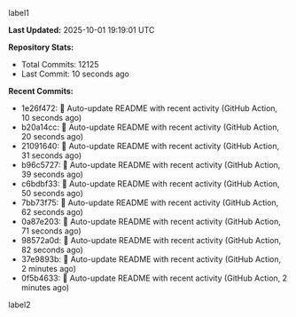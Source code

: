 
label1 
<!-- ACTIVITY_START -->
**Last Updated:** 2025-10-01 19:19:01 UTC

**Repository Stats:**
- Total Commits: 12125
- Last Commit: 10 seconds ago

**Recent Commits:**
- 1e26f472: 🤖 Auto-update README with recent activity (GitHub Action, 10 seconds ago)
- b20a14cc: 🤖 Auto-update README with recent activity (GitHub Action, 20 seconds ago)
- 21091640: 🤖 Auto-update README with recent activity (GitHub Action, 31 seconds ago)
- b96c5727: 🤖 Auto-update README with recent activity (GitHub Action, 39 seconds ago)
- c6bdbf33: 🤖 Auto-update README with recent activity (GitHub Action, 50 seconds ago)
- 7bb73f75: 🤖 Auto-update README with recent activity (GitHub Action, 62 seconds ago)
- 0a87e203: 🤖 Auto-update README with recent activity (GitHub Action, 71 seconds ago)
- 98572a0d: 🤖 Auto-update README with recent activity (GitHub Action, 82 seconds ago)
- 37e9893b: 🤖 Auto-update README with recent activity (GitHub Action, 2 minutes ago)
- 0f5b4633: 🤖 Auto-update README with recent activity (GitHub Action, 2 minutes ago)
<!-- ACTIVITY_END -->

label2
